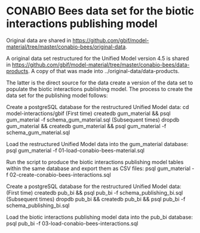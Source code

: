 # CONABIO Bees data set for the biotic interactions publishing model

Original data are shared in https://github.com/gbif/model-material/tree/master/conabio-bees/original-data.

A original data set restructured for the Unified Model version 4.5 is shared in https://github.com/gbif/model-material/tree/master/conabio-bees/data-products. A copy of that was made into ../original-data/data-products.

The latter is the direct source for the data create a version of the data set to populate the biotic interactions publishing model. The process to create the data set for the publishing model follows:

Create a postgreSQL database for the restructured Unified Model data:
cd model-interactions/gbif
(First time) createdb gum_material && psql gum_material -f schema_gum_material.sql
(Subsequent times) dropdb gum_material && createdb gum_material && psql gum_material -f schema_gum_material.sql

Load the restructured Unified Model data into the gum_material database:
psql gum_material -f 01-load-conabio-bees-material.sql

Run the script to produce the biotic interactions publishing model tables within the same database and export them as CSV files:
psql gum_material -f 02-create-conabio-bees-interactions.sql

Create a postgreSQL database for the restructured Unified Model data:
(First time) createdb pub_bi && psql pub_bi -f schema_publishing_bi.sql
(Subsequent times) dropdb pub_bi && createdb pub_bi && psql pub_bi -f schema_publishing_bi.sql

Load the biotic interactions publishing model data into the pub_bi database:
psql pub_bi -f 03-load-conabio-bees-interactions.sql

